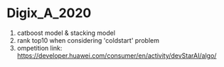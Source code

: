 # Digix_A_2020

1. catboost model & stacking model  
2. rank top10 when considering 'coldstart' problem  
3. ompetition link: https://developer.huawei.com/consumer/en/activity/devStarAI/algo/
